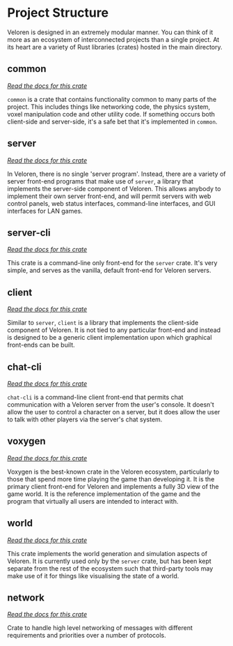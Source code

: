 # Project Structure

Veloren is designed in an extremely modular manner. You can think of it more as an ecosystem of interconnected projects than a single project. At its heart are a variety of Rust libraries (crates) hosted in the main directory.

## common

[_Read the docs for this crate_](https://docs.veloren.net/veloren_common)

`common` is a crate that contains functionality common to many parts of the project. This includes things like networking code, the physics system, voxel manipulation code and other utility code. If something occurs both client-side and server-side, it's a safe bet that it's implemented in `common`.

## server

[_Read the docs for this crate_](https://docs.veloren.net/veloren_server)

In Veloren, there is no single 'server program'. Instead, there are a variety of server front-end programs that make use of `server`, a library that implements the server-side component of Veloren. This allows anybody to implement their own server front-end, and will permit servers with web control panels, web status interfaces, command-line interfaces, and GUI interfaces for LAN games.

## server-cli

[_Read the docs for this crate_](https://docs.veloren.net/veloren_server_cli)

This crate is a command-line only front-end for the `server` crate. It's very simple, and serves as the vanilla, default front-end for Veloren servers.

## client

[_Read the docs for this crate_](https://docs.veloren.net/veloren_client)

Similar to `server`, `client` is a library that implements the client-side component of Veloren. It is not tied to any particular front-end and instead is designed to be a generic client implementation upon which graphical front-ends can be built.

## chat-cli

[_Read the docs for this crate_](https://docs.veloren.net/veloren_chat_cli)

`chat-cli` is a command-line client front-end that permits chat communication with a Veloren server from the user's console. It doesn't allow the user to control a character on a server, but it does allow the user to talk with other players via the server's chat system.

## voxygen

[_Read the docs for this crate_](https://docs.veloren.net/veloren_voxygen)

Voxygen is the best-known crate in the Veloren ecosystem, particularly to those that spend more time playing the game than developing it. It is the primary client front-end for Veloren and implements a fully 3D view of the game world. It is the reference implementation of the game and the program that virtually all users are intended to interact with.

## world

[_Read the docs for this crate_](https://docs.veloren.net/veloren_world)

This crate implements the world generation and simulation aspects of Veloren. It is currently used only by the `server` crate, but has been kept separate from the rest of the ecosystem such that third-party tools may make use of it for things like visualising the state of a world.

## network

[_Read the docs for this crate_](https://docs.veloren.net/veloren_network/)

Crate to handle high level networking of messages with different requirements and priorities over a number of protocols.
